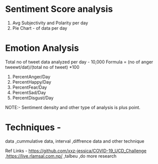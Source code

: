 # Sentiment Score analysis
1. Avg Subjectivity and Polarity per day
2. Pie Chart - of data per day
  
# Emotion Analysis
 
Total no of tweet data analyzed per day - 10,000
Formula = (no of anger tweewt/dat)/(total no of tweet) *100 
1. PercentAnger/Day
2. PercentHappy/Day
3. PercentFear/Day
4. PercentSad/Day
5. PercentDisgust/Day

NOTE:- Sentiment density and other type of analysis is plus point.

# Techniques -
 data ,cummulative data, interval ,diffrence data and other technique

Ref Links - https://github.com/xxz-jessica/COVID-19_UCD_Challenge ,https://live.rlamsal.com.np/ ,talbeu ,do more research


